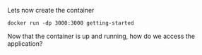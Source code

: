 Lets now create the container

`docker run -dp 3000:3000 getting-started`

Now that the container is up and running, how do we access the application?
